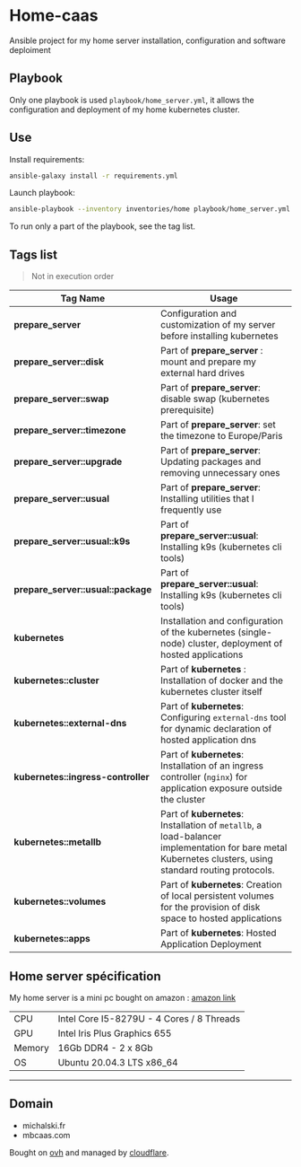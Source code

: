 # Home-caas

Ansible project for my home server installation, configuration and software deploiment

## Playbook

Only one playbook is used `playbook/home_server.yml`, it allows the configuration and deployment of my home kubernetes cluster.

## Use

Install requirements:

```bash
ansible-galaxy install -r requirements.yml
```

Launch playbook:

```bash
ansible-playbook --inventory inventories/home playbook/home_server.yml --vault-pass-file ./pwd.vault
```

To run only a part of the playbook, see the tag list.

## Tags list

> Not in execution order

|Tag Name| Usage |
|---|---|
| **prepare_server** | Configuration and customization of my server before installing kubernetes |
| **prepare_server::disk** | Part of **prepare_server** : mount and prepare my external hard drives |
| **prepare_server::swap** | Part of **prepare_server**: disable swap (kubernetes prerequisite) |
| **prepare_server::timezone** | Part of **prepare_server**: set the timezone to Europe/Paris |
| **prepare_server::upgrade** | Part of **prepare_server**: Updating packages and removing unnecessary ones |
| **prepare_server::usual** | Part of **prepare_server**: Installing utilities that I frequently use |
| **prepare_server::usual::k9s** | Part of **prepare_server::usual**: Installing k9s (kubernetes cli tools) |
| **prepare_server::usual::package** | Part of **prepare_server::usual**: Installing k9s (kubernetes cli tools) |
| **kubernetes** | Installation and configuration of the kubernetes (single-node) cluster, deployment of hosted applications |
| **kubernetes::cluster** | Part of **kubernetes** : Installation of docker and the kubernetes cluster itself |
| **kubernetes::external-dns** | Part of **kubernetes**: Configuring `external-dns` tool for dynamic declaration of hosted application dns |
| **kubernetes::ingress-controller** | Part of **kubernetes**: Installation of an ingress controller (`nginx`) for application exposure outside the cluster |
| **kubernetes::metallb** | Part of **kubernetes**: Installation of `metallb`, a load-balancer implementation for bare metal Kubernetes clusters, using standard routing protocols. |
| **kubernetes::volumes** | Part of **kubernetes**: Creation of local persistent volumes for the provision of disk space to hosted applications |
| **kubernetes::apps** | Part of **kubernetes**: Hosted Application Deployment |

## Home server spécification

My home server is a mini pc bought on amazon : [amazon link](https://www.amazon.fr/gp/product/B0919ZGR1R)

| |  |
|---|---|
| CPU | Intel Core I5-8279U - 4 Cores /  8 Threads |
| GPU | Intel Iris Plus Graphics 655 |
| Memory | 16Gb DDR4 - 2 x 8Gb |
| OS | Ubuntu 20.04.3 LTS x86_64 |

---

## Domain

- michalski.fr
- mbcaas.com

Bought on [ovh](https://www.ovh.com/fr/domaines/) and managed by [cloudflare](https://www.cloudflare.com/).
